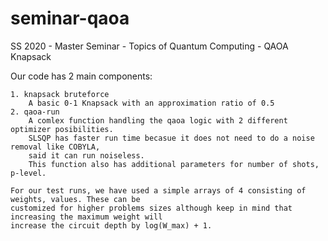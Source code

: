 # seminar-qaoa

SS 2020 - Master Seminar - Topics of Quantum Computing - QAOA Knapsack

Our code has 2 main components:

    1. knapsack bruteforce
        A basic 0-1 Knapsack with an approximation ratio of 0.5
    2. qaoa-run
        A comlex function handling the qaoa logic with 2 different optimizer posibilities.
        SLSQP has faster run time becasue it does not need to do a noise removal like COBYLA,
        said it can run noiseless.
        This function also has additional parameters for number of shots, p-level.
    
    For our test runs, we have used a simple arrays of 4 consisting of weights, values. These can be
    customized for higher problems sizes although keep in mind that increasing the maximum weight will
    increase the circuit depth by log(W_max) + 1.